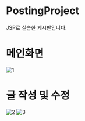 # PostingProject

JSP로 실습한 게시판입니다.

# 메인화면
![1](https://user-images.githubusercontent.com/81130257/136125717-45404bd8-2dee-4582-812e-474ea2d8ec3c.JPG)

# 글 작성 및 수정
![2](https://user-images.githubusercontent.com/81130257/136125720-79ffaaa3-3356-4bb6-8999-36bca58305a7.JPG)
![3](https://user-images.githubusercontent.com/81130257/136125722-c98c4552-86d6-453f-900f-f5e76af6e8c0.JPG)
